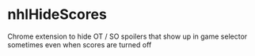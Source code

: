 nhlHideScores
=============

Chrome extension to hide OT / SO spoilers that show up in game selector sometimes even when scores are turned off